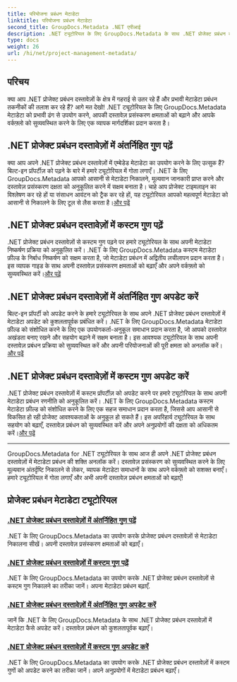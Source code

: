 ```yaml
---
title: परियोजना प्रबंधन मेटाडेटा
linktitle: परियोजना प्रबंधन मेटाडेटा
second_title: GroupDocs.Metadata .NET एपीआई
description: .NET ट्यूटोरियल के लिए GroupDocs.Metadata के साथ .NET प्रोजेक्ट प्रबंधन दस्तावेज़ों की क्षमता को अनलॉक करें। मेटाडेटा को आसानी से निकालें, अपडेट करें और प्रबंधित करें।
type: docs
weight: 26
url: /hi/net/project-management-metadata/
---
```


## परिचय

क्या आप .NET प्रोजेक्ट प्रबंधन दस्तावेज़ों के क्षेत्र में गहराई से उतर रहे हैं और प्रभावी मेटाडेटा प्रबंधन तकनीकों की तलाश कर रहे हैं? आगे मत देखो! .NET ट्यूटोरियल के लिए GroupDocs.Metadata मेटाडेटा को प्रभावी ढंग से उपयोग करने, आपकी दस्तावेज़ प्रसंस्करण क्षमताओं को बढ़ाने और आपके वर्कफ़्लो को सुव्यवस्थित करने के लिए एक व्यापक मार्गदर्शिका प्रदान करता है।

## .NET प्रोजेक्ट प्रबंधन दस्तावेज़ों में अंतर्निहित गुण पढ़ें

 क्या आप अपने .NET प्रोजेक्ट प्रबंधन दस्तावेज़ों में एम्बेडेड मेटाडेटा का उपयोग करने के लिए उत्सुक हैं? बिल्ट-इन प्रॉपर्टीज़ को पढ़ने के बारे में हमारे ट्यूटोरियल में गोता लगाएँ। .NET के लिए GroupDocs.Metadata आपको आसानी से मेटाडेटा निकालने, मूल्यवान जानकारी प्राप्त करने और दस्तावेज़ प्रसंस्करण दक्षता को अनुकूलित करने में सक्षम बनाता है। चाहे आप प्रोजेक्ट टाइमलाइन का विश्लेषण कर रहे हों या संसाधन आवंटन को ट्रैक कर रहे हों, यह ट्यूटोरियल आपको महत्वपूर्ण मेटाडेटा को आसानी से निकालने के लिए टूल से लैस करता है।[और पढ़ें](./read-built-in-properties-project-management-documents/)

## .NET प्रोजेक्ट प्रबंधन दस्तावेज़ों में कस्टम गुण पढ़ें

 .NET प्रोजेक्ट प्रबंधन दस्तावेज़ों से कस्टम गुण पढ़ने पर हमारे ट्यूटोरियल के साथ अपनी मेटाडेटा निष्कर्षण प्रक्रिया को अनुकूलित करें। .NET के लिए GroupDocs.Metadata कस्टम मेटाडेटा फ़ील्ड के निर्बाध निष्कर्षण को सक्षम करता है, जो मेटाडेटा प्रबंधन में अद्वितीय लचीलापन प्रदान करता है। इस व्यापक गाइड के साथ अपनी दस्तावेज़ प्रसंस्करण क्षमताओं को बढ़ाएँ और अपने वर्कफ़्लो को सुव्यवस्थित करें।[और पढ़ें](./read-custom-properties-project-management-documents/)

## .NET प्रोजेक्ट प्रबंधन दस्तावेज़ों में अंतर्निहित गुण अपडेट करें

 बिल्ट-इन प्रॉपर्टी को अपडेट करने के हमारे ट्यूटोरियल के साथ अपने .NET प्रोजेक्ट प्रबंधन दस्तावेज़ों में मेटाडेटा अपडेट को कुशलतापूर्वक प्रबंधित करें। .NET के लिए GroupDocs.Metadata मेटाडेटा फ़ील्ड को संशोधित करने के लिए एक उपयोगकर्ता-अनुकूल समाधान प्रदान करता है, जो आपको दस्तावेज़ अखंडता बनाए रखने और सहयोग बढ़ाने में सक्षम बनाता है। इस आवश्यक ट्यूटोरियल के साथ अपनी दस्तावेज़ प्रबंधन प्रक्रिया को सुव्यवस्थित करें और अपनी परियोजनाओं की पूरी क्षमता को अनलॉक करें।[और पढ़ें](./update-built-in-properties-project-management-documents/)

## .NET प्रोजेक्ट प्रबंधन दस्तावेज़ों में कस्टम गुण अपडेट करें

.NET प्रोजेक्ट प्रबंधन दस्तावेज़ों में कस्टम प्रॉपर्टीज़ को अपडेट करने पर हमारे ट्यूटोरियल के साथ अपनी मेटाडेटा प्रबंधन रणनीति को अनुकूलित करें। .NET के लिए GroupDocs.Metadata कस्टम मेटाडेटा फ़ील्ड को संशोधित करने के लिए एक सहज समाधान प्रदान करता है, जिससे आप आसानी से विकसित हो रही प्रोजेक्ट आवश्यकताओं के अनुकूल हो सकते हैं। इस अपरिहार्य ट्यूटोरियल के साथ सहयोग को बढ़ाएँ, दस्तावेज़ प्रबंधन को सुव्यवस्थित करें और अपने अनुप्रयोगों की दक्षता को अधिकतम करें।[और पढ़ें](./update-custom-properties-project-management-documents/)

----

GroupDocs.Metadata for .NET ट्यूटोरियल के साथ आज ही अपने .NET प्रोजेक्ट प्रबंधन दस्तावेज़ों में मेटाडेटा प्रबंधन की शक्ति अनलॉक करें। दस्तावेज़ प्रसंस्करण को सुव्यवस्थित करने के लिए मूल्यवान अंतर्दृष्टि निकालने से लेकर, व्यापक मेटाडेटा समाधानों के साथ अपने वर्कफ़्लो को सशक्त बनाएँ। हमारे ट्यूटोरियल में गोता लगाएँ और अभी अपनी दस्तावेज़ प्रबंधन क्षमताओं को बढ़ाएँ!
## प्रोजेक्ट प्रबंधन मेटाडेटा ट्यूटोरियल
### [.NET प्रोजेक्ट प्रबंधन दस्तावेज़ों में अंतर्निहित गुण पढ़ें](./read-built-in-properties-project-management-documents/)
.NET के लिए GroupDocs.Metadata का उपयोग करके प्रोजेक्ट प्रबंधन दस्तावेज़ों से मेटाडेटा निकालना सीखें। अपनी दस्तावेज़ प्रसंस्करण क्षमताओं को बढ़ाएँ।
### [.NET प्रोजेक्ट प्रबंधन दस्तावेज़ों में कस्टम गुण पढ़ें](./read-custom-properties-project-management-documents/)
.NET के लिए GroupDocs.Metadata का उपयोग करके .NET प्रोजेक्ट प्रबंधन दस्तावेज़ों से कस्टम गुण निकालने का तरीका जानें। अपना मेटाडेटा प्रबंधन बढ़ाएँ.
### [.NET प्रोजेक्ट प्रबंधन दस्तावेज़ों में अंतर्निहित गुण अपडेट करें](./update-built-in-properties-project-management-documents/)
जानें कि .NET के लिए GroupDocs.Metadata के साथ .NET प्रोजेक्ट प्रबंधन दस्तावेज़ों में मेटाडेटा कैसे अपडेट करें। दस्तावेज़ प्रबंधन को कुशलतापूर्वक बढ़ाएँ।
### [.NET प्रोजेक्ट प्रबंधन दस्तावेज़ों में कस्टम गुण अपडेट करें](./update-custom-properties-project-management-documents/)
.NET के लिए GroupDocs.Metadata का उपयोग करके .NET प्रोजेक्ट प्रबंधन दस्तावेज़ों में कस्टम गुणों को अपडेट करने का तरीका जानें। अपने अनुप्रयोगों में मेटाडेटा प्रबंधन बढ़ाएँ।